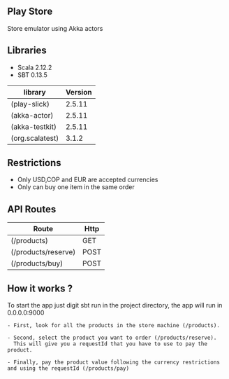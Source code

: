 ## Play Store
Store emulator using Akka actors

## Libraries

* Scala 2.12.2
* SBT 0.13.5

|   library        |   Version         |
|   -------------    |   -------------   |
|   (play-slick)                                                                |   2.5.11 |
|   (akka-actor)                                                                |   2.5.11 |
|   (akka-testkit)                                                              |   2.5.11 |
|   (org.scalatest)                                                             |   3.1.2  |


## Restrictions

  - Only USD,COP and EUR are accepted currencies
  - Only can buy one item in the same order

## API Routes

|   Route            |   Http         |
|   -------------     |   -------------  |
|   (/products)                                                                  |    GET   |
|   (/products/reserve)                                                     |    POST   |
|   (/products/buy)                                                              |    POST  |

## How it works ?

 To start the app just digit sbt run in the project directory, the app will run in 0.0.0.0:9000

    - First, look for all the products in the store machine (/products).

    - Second, select the product you want to order (/products/reserve).
      This will give you a requestId that you have to use to pay the product.

    - Finally, pay the product value following the currency restrictions and using the requestId (/products/pay)





